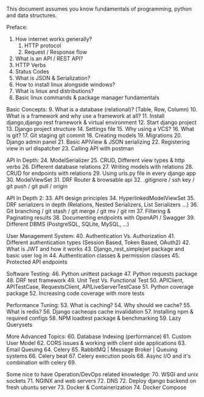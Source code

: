 This document assumes you know fundamentals of programming, python and data structures. 

Preface:
1. How internet works generally?
    1. HTTP protocol
    2. Request / Response flow
2. What is an API / REST API?
3. HTTP Verbs
4. Status Codes
5. What is JSON & Serialization?
6. How to install linux alongside windows?
7. What is linux and distributions?
8. Basic linux commands & package manager fundamentals

Basic Concepts:
9. What is a database (relational)? (Table, Row, Column)
10. What is a framework and why use a framework at all?
11. Install django,django rest framework & virtual environment
12. Start django project
13. Django project structure
14. Settings file
15. Why using a VCS?
16. What is git?
17. Git staging git commit
18. Creating models
19. Migrations
20. Django admin panel
21. Basic APIView & JSON serializing
22. Registering view in url dispatcher
23. Calling API with postman

API In Depth:
24. ModelSerializer
25. CRUD, Different view types & http verbs
26. Different database relations
27. Writing models with relations
28. CRUD for endpoints with relations
29. Using urls.py file in every django app
30. ModelViewSet
31. DRF Router & browsable api
32. .gitignore / ssh key / git push / git pull / origin

API In Depth 2:
33. API design principles
34. HyperlinkedModelViewSet
35. DRF serializers in depth (Relations, Nested Serializers, List Serializers ...)
36. Git branching / git stash / git merge / git mv / git rm
37. Filtering & Paginating results
38. Documenting endpoints with OpenAPI / Swagger
39. Different DBMS (PostgreSQL, SQLite, MySQL, ...)

User Management System:
40. Authentication Vs. Authorization
41. Different authentication types (Session Based, Token Based, OAuth2)
42. What is JWT and how it works
43. Django_rest_simplejwt package and basic user log in
44. Authentication classes & permission classes
45. Protected API endpoints

Software Testing:
46. Python unittest package
47. Python requests package
48. DRF test framework
49. Unit Test Vs. Functional Test
50. APIClient, APITestCase, RequestsClient, APILiveServerTestCase
51. Python coverage package
52. Increasing code coverage with more tests

Performance Tuning:
53. What is caching?
54. Why should we cache?
55. What is redis?
56. Django cacheops cache invalidation
57. Installing npm & required configs
58. NPM loadtest package & benchmarking
59. Lazy Querysets

More Advanced Topics:
60. Database Indexing (performance)
61. Custom User Model
62. CORS issues & working with client side applications
63. Email Queuing
64. Celery
65. RabbitMQ | Message Broker | Queuing systems
66. Celery beat
67. Celery execution pools
68. Async I/O and it's combination with celery
69. 

Some nice to have Operation/DevOps related knowledge:
70. WSGI and unix sockets
71. NGINX and web servers
72. DNS
72. Deploy django backend on fresh ubuntu server
73. Docker & Containerization
74. Docker Compose

